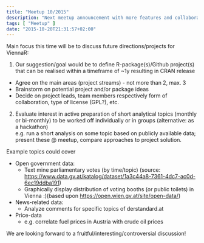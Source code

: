 ```yaml
---
title: "Meetup 10/2015"
description: "Next meetup announcement with more features and collaboration."
tags: [ "Meetup" ]
date: "2015-10-20T21:31:57+02:00"
---
```


Main focus this time will be to discuss future directions/projects for ViennaR:  

1. Our suggestion/goal would be to define R-package(s)/Github project(s) that can be realised within a timeframe of ~1y resulting in CRAN release   
- Agree on the main areas (project streams) - not more than 2, max. 3    
- Brainstorm on potential project and/or package ideas 
- Decide on project leads, team members respectively form of collaboration, type of license (GPL?), etc.       

2. Evaluate interest in active preparation of short analytical topics  (monthly or bi-monthly) to be worked off individually or in groups (alternative: as a hackathon)  
e.g. run a short analysis on some topic based on publicly available data;  present these @ meetup, compare approaches to project solution. 


Example topics could cover

- Open government data: 
	- Text mine parliamentary votes (by time/topic) (source: https://www.data.gv.at/katalog/dataset/1a3c44a8-7361-4dc7-ac0d-6ec19ddba191)  
	- Graphically display distribution of voting booths (or public toilets) in Vienna :)(based upon https://open.wien.gv.at/site/open-data/) 
- News-related data:
	- Analyze comments for specific topics of derstandard.at
- Price-data
	- e.g. correlate fuel prices in Austria with crude oil prices

We are looking forward to a fruitful/interesting/controversial discussion!

